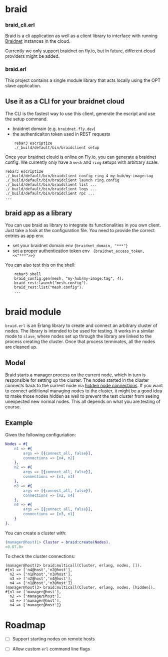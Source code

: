 # braid

### braid_cli.erl
Braid is a cli application as well as a client library to interface with running [Braidnet](https://github.com/stritzinger/braidnode) instances in the cloud.

Currently we only support braidnet on fly.io, but in future, different cloud providers might be added.

### braid.erl

This project contains a single module library that acts locally using the OPT slave application.

## Use it as a CLI for your braidnet cloud

The CLI is the fastest way to use this client, generate the escript and use the setup command.

- braidnet domain (e.g. `braidnet.fly.dev`)
- the authenticaiton token used in REST requests

```
    rebar3 escriptize
    ./_build/default/bin/braidclient setup
````

Once your braidnet clould is online on Fly.io, you can generate a braidnet config.
We currently only have a `mesh` and `ring` setups with arbitrary scale.

    rebar3 escriptize
    ./_build/default/bin/braidclient config ring 4 my-hub/my-image:tag
    ./_build/default/bin/braidclient launch ring.config
    ./_build/default/bin/braidclient list ...
    ./_build/default/bin/braidclient logs ...
    ./_build/default/bin/braidclient rpc ...
    ...


## braid app as a library

You can use braid as library to integrate its functionalities in you own client.
Just take a look at the configuration file. You need to provide the correct entries as app env.

* set your braidnet domain env `{braidnet_domain, "***"}`
* set a proper authentication token env ` {braidnet_access_token, <<"***">>}`

You can also test this on the shell:

```
    rebar3 shell
    braid_config:gen(mesh, "my-hub/my-image:tag", 4).
    braid_rest:launch("mesh.config").
    braid_rest:list("mesh.config").
    ...
```


# braid module

`braid.erl` is an Erlang library to create and connect an arbitrary cluster of nodes.
The library is intended to be used for testing. It works in a similar mode to
`slave`, where nodes set up through the library are linked to the process
creating the cluster. Once that process terminates, all the nodes are cleaned
up.

## Model

Braid starts a manager process on the current node, which in turn is responsible
for setting up the cluster. The nodes started in the cluster connects back to
the current node via [hidden node connections][1]. If you want to connect
additional managing nodes to the cluster, it might be a good idea to make those
nodes hidden as well to prevent the test cluster from seeing unexpected new
normal nodes. This all depends on what you are testing of course.

## Example

Given the following configuriation:

```erlang
Nodes = #{
    n1 => #{
        args => [{connect_all, false}],
        connections => [n4, n2]
    },
    n2 => #{
        args => [{connect_all, false}],
        connections => [n1, n3]
    },
    n3 => #{
        args => [{connect_all, false}],
        connections => [n2, n4]
    },
    n4 => #{
        args => [{connect_all, false}],
        connections => [n3, n1]
    }
}.
```

You can create a cluster with:

```erlang
(manager@host)1> Cluster = braid:create(Nodes).
<0.87.0>
```

To check the cluster connections:

```
(manager@host)2> braid:multicall(Cluster, erlang, nodes, []).
#{n1 => ['n4@host','n2@host'],
  n2 => ['n1@host','n3@host'],
  n3 => ['n2@host','n4@host'],
  n4 => ['n1@host','n3@host']}
(manager@host)3> braid:multicall(Cluster, erlang, nodes, [hidden]).
#{n1 => ['manager@host'],
  n2 => ['manager@host'],
  n3 => ['manager@host'],
  n4 => ['manager@host']}
```

# Roadmap

- [ ] Support starting nodes on remote hosts
- [ ] Allow custom `erl` command line flags



[1]: http://erlang.org/doc/reference_manual/distributed.html#hidden-nodes
